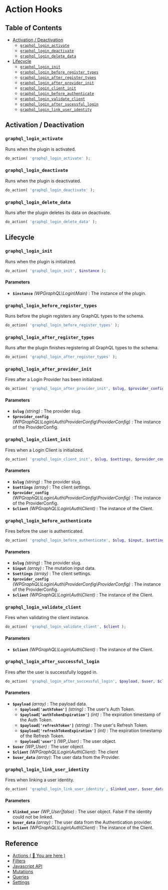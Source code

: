 # Action Hooks

## Table of Contents
* [Activation / Deactivation](#activation--deactivation)
	* [`graphql_login_activate`](#graphql_login_activate)
	* [`graphql_login_deactivate`](#graphql_login_deactivate)
	* [`graphql_login_delete_data`](#graphql_login_delete_data)
* [Lifecycle](#lifecycle)
	* [`graphql_login_init`](#graphql_login_init)
	* [`graphql_login_before_register_types`](#graphql_login_before_register_types)
	* [`graphql_login_after_register_types`](#graphql_login_after_register_types)
	* [`graphql_login_after_provider_init`](#graphql_login_after_provider_init)
	* [`graphql_login_client_init`](#graphql_login_client_init)
	* [`graphql_login_before_authenticate`](#graphql_login_before_authenticate)
	* [`graphql_login_validate_client`](#graphql_login_validate_client)
	* [`graphql_login_after_sucessful_login`](#graphql_login_after_sucessful_login)
	* [`graphql_login_link_user_identity`](#graphql_login_link_user_identity)

## Activation / Deactivation
### `graphql_login_activate`

Runs when the plugin is activated.

```php
do_action( 'graphql_login_activate' );
```

### `graphql_login_deactivate`

Runs when the plugin is deactivated.

```php
do_action( 'graphql_login_deactivate' );
```

### `graphql_login_delete_data`

Runs after the plugin deletes its data on deactivate.

```php
do_action( 'graphql_login_delete_data' );
```

## Lifecycle
### `graphql_login_init`

Runs when the plugin is initialized.

```php
do_action( 'graphql_login_init', $instance );
```

#### Parameters

* **`$instance`** _(WPGraphQL\Login\Main)_ : The instance of the plugin.

### `graphql_login_before_register_types`

Runs before the plugin registers any GraphQL types to the schema.

```php
do_action( 'graphql_login_before_register_types' );
```

### `graphql_login_after_register_types`

Runs after the plugin finishes registering all GraphQL types to the schema.

```php
do_action( 'graphql_login_after_register_types' );
```

### `graphql_login_after_provider_init`

Fires after a Login Provider has been initialized.

```php
do_action( 'graphql_login_after_provider_init', $slug, $provider_config );
```

#### Parameters

* **`$slug`** _(string)_ : The provider slug.
* **`$provider_config`** _(WPGraphQL\Login\Auth\ProviderConfig\ProviderConfig)_ : The instance of the ProviderConfig.

### `graphql_login_client_init`

Fires when a Login Client is initialized.

```php
do_action( 'graphql_login_client_init', $slug, $settings, $provider_config, $client );
```

#### Parameters

* **`$slug`** _(string)_ : The provider slug.
* **`$settings`** _(array)_ : The client settings.
* **`$provider_config`** _(WPGraphQL\Login\Auth\ProviderConfig\ProviderConfig)_ : The instance of the ProviderConfig.
* **`$client`** _(WPGraphQL\Login\Auth\Client)_ : The instance of the Client.

### `graphql_login_before_authenticate`

Fires before the user is authenticated.

```php
do_action( 'graphql_login_before_authenticate', $slug, $input, $settings, $provider_config, $client );
```

#### Parameters

* **`$slug`** _(string)_ : The provider slug.
* **`$input`** _(array)_ : The mutation input data.
* **`$settings`** _(array)_ : The client settings.
* **`$provider_config`** _(WPGraphQL\Login\Auth\ProviderConfig\ProviderConfig)_ : The instance of the ProviderConfig.
* **`$client`** _(WPGraphQL\Login\Auth\Client)_ : The instance of the Client.

### `graphql_login_validate_client`

Fires when validating the client instance.

```php
do_action( 'graphql_login_validate_client', $client );
```

#### Parameters

* **`$client`** _(WPGraphQL\Login\Auth\Client)_ : The instance of the Client.

### `graphql_login_after_successful_login`

Fires after the user is successfully logged in.

```php
do_action( 'graphql_login_after_successful_login', $payload, $user, $client, $user_data );
```

#### Parameters

* **`$payload`** _(array)_ : The payload data.
  * **`$payload['authToken']`** _(string)_ : The user's Auth Token.
  * **`$payload['authTokenExpiration']`** _(int)_ : The expiration timestamp of the Auth Token.
  * **`$payload['refreshToken']`** _(string)_ : The user's Refresh Token.
  * **`$payload['refreshTokenExpiration']`** _(int)_ : The expiration timestamp of the Refresh Token.
  * **`$payload['user']`** _(WP_User)_ : The user object.
* **`$user`** _(WP_User)_ : The user object.
* **`$client`** _(WPGraphQL\Login\Auth\Client)_: The client
* **`$user_data`** _(array)_: The user data from the Provider.

### `graphql_login_link_user_identity`

Fires when linking a user identity.

```php
do_action( 'graphql_login_link_user_identity', $linked_user, $user_data, $client );
```

#### Parameters

* **`$linked_user`** _(WP_User|false)_ : The user object. False if the identity could not be linked.
* **`$user_data`** _(array)_ : The user data from the Authentication provider.
* **`$client`** _(WPGraphQL\Login\Auth\Client)_ : The instance of the Client.

## Reference
- [Actions ( 🎯 You are here )](/docs/reference/actions.md)
- [Filters](/docs/reference/filters.md)
- [Javascript API](/docs/reference/javascript-api.md)
- [Mutations](/docs/reference/mutations.md)
- [Queries](/docs/reference/queries.md)
- [Settings](/docs/reference/settings.md)
